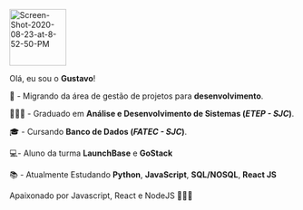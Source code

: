 
<p align="left">
  <img src="https://i.ibb.co/cNwc1x7/aaaaa1.png" alt="Screen-Shot-2020-08-23-at-8-52-50-PM" border="0" width="100">
</p>

Olá, eu sou o **Gustavo**!

🚧  - Migrando da área de gestão de projetos para **desenvolvimento**.

👨🏻‍🎓 - Graduado em **Análise e Desenvolvimento de Sistemas (_ETEP - SJC_)**.

🎓 - Cursando **Banco de Dados (_FATEC - SJC_)**.

💻- Aluno da turma **LaunchBase** e **GoStack**

📚 - Atualmente Estudando **Python**, **JavaScript**, **SQL/NOSQL**, **React JS** 

Apaixonado por Javascript, React e NodeJS 💛💜💚


